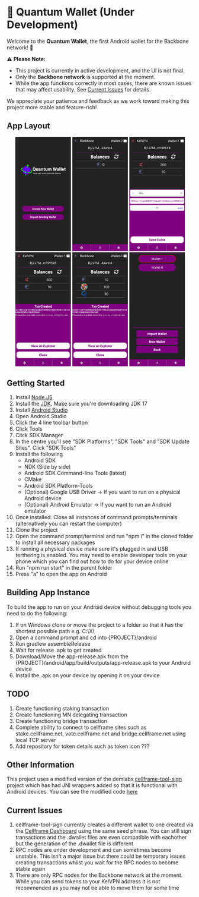# 🚧 Quantum Wallet (Under Development)

Welcome to the **Quantum Wallet**, the first Android wallet for the Backbone network! 🎉  

⚠️ **Please Note:**
- This project is currently in active development, and the UI is not final.
- Only the **Backbone network** is supported at the moment.
- While the app functions correctly in most cases, there are known issues that may affect usability. See [Current Issues](#current-issues) for details.

We appreciate your patience and feedback as we work toward making this project more stable and feature-rich!

## App Layout
<p align="center">
   <img src="https://github.com/the-whale-dev/cellframe-android-wallet-imgs/blob/main/Screenshot_20250122_222523_Quantum%20Wallet.jpg" alt="Init page of the wallet" width="150" />
   <img src="https://github.com/the-whale-dev/cellframe-android-wallet-imgs/blob/main/Screenshot_20250122_222843_Quantum%20Wallet.jpg" alt="Init page of the wallet" width="150" />
   <img src="https://github.com/the-whale-dev/cellframe-android-wallet-imgs/blob/main/Screenshot_20250123_010800_Quantum%20Wallet.jpg" alt="Init page of the wallet" width="150" />
   <img src="https://github.com/the-whale-dev/cellframe-android-wallet-imgs/blob/main/Screenshot_20250123_011144_Quantum%20Wallet.jpg" alt="Init page of the wallet" width="150" />
   <img src="https://github.com/the-whale-dev/cellframe-android-wallet-imgs/blob/main/Screenshot_20250122_223458_Quantum%20Wallet.jpg" alt="Init page of the wallet" width="150" />
   <img src="https://github.com/the-whale-dev/cellframe-android-wallet-imgs/blob/main/Screenshot_20250123_005115_Quantum%20Wallet.jpg" alt="Init page of the wallet" width="150" />
</p>

## Getting Started

1) Install [Node.JS](https://nodejs.org/en/download)
2) Install the [JDK](https://www.oracle.com/java/technologies/downloads/?er=221886#java17). Make sure you're downloading JDK 17
3) Install [Android Studio](https://developer.android.com/studio)
4) Open Android Studio
5) Click the 4 line toolbar button
6) Click Tools
7) Click SDK Manager
8) In the centre you'll see "SDK Platforms", "SDK Tools" and "SDK Update Sites". Click "SDK Tools"
9) Install the following
   - Android SDK
   - NDK (Side by side)
   - Android SDK Command-line Tools (latest)
   - CMake
   - Android SDK Platform-Tools
   - (Optional) Google USB Driver -> If you want to run on a physical Android device
   - (Optional) Android Emulator -> If you want to run an Android emulator
10) Once installed. Close all instances of command prompts/terminals (alternatively you can restart the computer)
11) Clone the project
12) Open the command prompt/terminal and run "npm i" in the cloned folder to install all necessary packages
13) If running a physical device make sure it's plugged in and USB terthering is enabled. You may need to enable developer tools on your phone which you can find out how to do for your device online
14) Run "npm run start" in the parent folder
15) Press "a" to open the app on Android

## Building App Instance

To build the app to run on your Android device without debugging tools you need to do the following:
1) If on Windows clone or move the project to a folder so that it has the shortest possible path e.g. C:\X\
2) Open a command prompt and cd into {PROJECT}/android
3) Run gradlew assembleRelease
4) Wait for release .apk to get created
5) Download/Move the app-release.apk from the {PROJECT}/android/app/build/outputs/app-release.apk to your Android device
6) Install the .apk on your device by opening it on your device

## TODO
1) Create functioning staking transaction
2) Create functioning MN delegating transaction
3) Create functioning bridge transaction
4) Complete ability to connect to cellframe sites such as stake.cellframe.net, vote.cellframe.net and bridge.cellframe.net using local TCP server
5) Add repository for token details such as token icon ???

## Other Information
This project uses a modified version of the demlabs [cellframe-tool-sign](https://gitlab.demlabs.net/cellframe/cellframe-tool-sign) project which has had JNI wrappers added so that it is functional with Android devices. You can see the modified code [here](https://github.com/the-whale-dev/cellframe-android-wallet-misc)

## Current Issues
1) cellframe-tool-sign currently creates a different wallet to one created via the [Cellframe Dashboard](https://cellframe.net/download/) using the same seed phrase. You can still sign transactions and the .dwallet files are even compatible with eachother but the generation of the .dwallet file is different
2) RPC nodes are under development and can sometimes become unstable. This isn't a major issue but there could be temporary issues creating transactions whilst you wait for the RPC nodes to become stable again
3) There are only RPC nodes for the Backbone network at the moment. While you can send tokens to your KelVPN address it is not recommended as you may not be able to move them for some time
